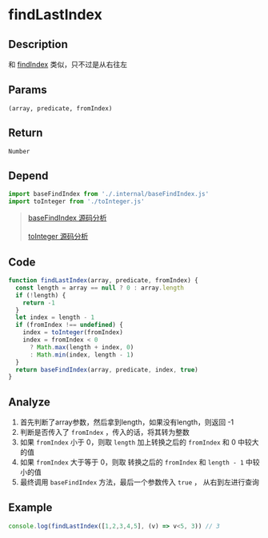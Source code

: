 # findLastIndex

## Description
和 [findIndex](./findLastIndex.md) 类似，只不过是从右往左
## Params
`(array, predicate, fromIndex)`
## Return
`Number`
## Depend
```js
import baseFindIndex from './.internal/baseFindIndex.js'
import toInteger from './toInteger.js'
```
> [baseFindIndex 源码分析](../internal/baseFindIndex.md)
> <br/>
> <br/>
> [toInteger 源码分析](./toInteger.md)

## Code
```js
function findLastIndex(array, predicate, fromIndex) {
  const length = array == null ? 0 : array.length
  if (!length) {
    return -1
  }
  let index = length - 1
  if (fromIndex !== undefined) {
    index = toInteger(fromIndex)
    index = fromIndex < 0
      ? Math.max(length + index, 0)
      : Math.min(index, length - 1)
  }
  return baseFindIndex(array, predicate, index, true)
}
```
## Analyze
1. 首先判断了array参数，然后拿到length，如果没有length，则返回 -1
2. 判断是否传入了 `fromIndex` ，传入的话，将其转为整数
3. 如果 `fromIndex` 小于 0，则取 `length` 加上转换之后的 `fromIndex`  和 0 中较大的值
4. 如果 `fromIndex` 大于等于 0，则取 转换之后的 `fromIndex` 和 `length - 1` 中较小的值
5. 最终调用 `baseFindIndex` 方法，最后一个参数传入 `true` ， 从右到左进行查询

## Example
```js
console.log(findLastIndex([1,2,3,4,5], (v) => v<5, 3)) // 3
```
